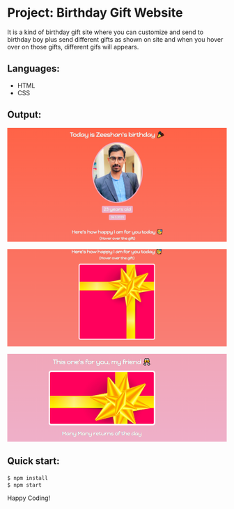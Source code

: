 # Project: Birthday Gift Website

It is a kind of birthday gift site where you can customize and send to birthday boy plus send different gifts as shown on site and when you hover over on those gifts, different gifs will appears.

## Languages:
- HTML
- CSS

## Output:
![birthday gift part1](image.png)

![birthday gift part2](image-1.png)

![many many returns of the day](image-2.png)

## Quick start:

```
$ npm install
$ npm start
````


Happy Coding!
